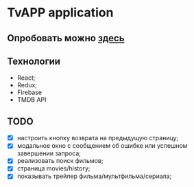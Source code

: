 # TvAPP application

## Опробовать можно [здесь](https://sprymann-tvapp.web.app/movies)

## Технологии

- React;
- Redux;
- Firebase
- TMDB API

## TODO

- [x] настроить кнопку возврата на предыдущую страницу;
- [x] модальное окно с сообщением об ошибке или успешном завершении запроса;
- [x] реализовать поиск фильмов;
- [x] страница movies/history;
- [x] показывать трейлер фильма/мультфильма/сериала;
